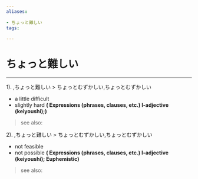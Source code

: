 ```yaml
---
aliases:
    
- ちょっと難しい
tags:
    
---
```


# ちょっと難しい
---
1).
,ちょっと難しい > ちょっとむずかしい,ちょっとむずかしい

- a little difficult
- slightly hard
**( Expressions (phrases, clauses, etc.) I-adjective (keiyoushi);)**
> see also: 
            
2).
,ちょっと難しい > ちょっとむずかしい,ちょっとむずかしい

- not feasible
- not possible
**( Expressions (phrases, clauses, etc.) I-adjective (keiyoushi); Euphemistic)**
> see also: 
            